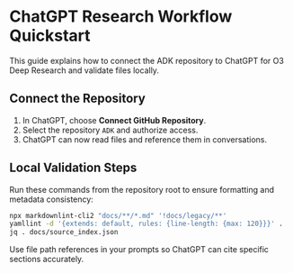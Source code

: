 # ChatGPT Research Workflow Quickstart

This guide explains how to connect the ADK repository to ChatGPT for O3 Deep Research and validate files locally.

## Connect the Repository
1. In ChatGPT, choose **Connect GitHub Repository**.
2. Select the repository `ADK` and authorize access.
3. ChatGPT can now read files and reference them in conversations.

## Local Validation Steps
Run these commands from the repository root to ensure formatting and metadata consistency:

```bash
npx markdownlint-cli2 "docs/**/*.md" '!docs/legacy/**'
yamllint -d '{extends: default, rules: {line-length: {max: 120}}}' .
jq . docs/source_index.json
```

Use file path references in your prompts so ChatGPT can cite specific sections accurately.
